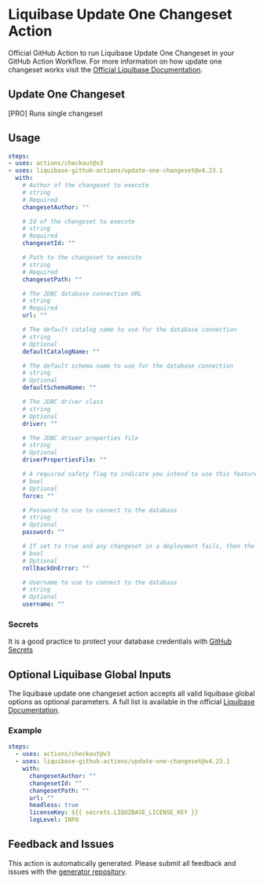 # Liquibase Update One Changeset Action
Official GitHub Action to run Liquibase Update One Changeset in your GitHub Action Workflow. For more information on how update one changeset works visit the [Official Liquibase Documentation](https://docs.liquibase.com/commands/home.html).
## Update One Changeset
[PRO]
Runs single changeset
## Usage
```yaml
steps:
- uses: actions/checkout@v3
- uses: liquibase-github-actions/update-one-changeset@v4.23.1
  with:
    # Author of the changeset to execute
    # string
    # Required
    changesetAuthor: ""

    # Id of the changeset to execute
    # string
    # Required
    changesetId: ""

    # Path to the changeset to execute
    # string
    # Required
    changesetPath: ""

    # The JDBC database connection URL
    # string
    # Required
    url: ""

    # The default catalog name to use for the database connection
    # string
    # Optional
    defaultCatalogName: ""

    # The default schema name to use for the database connection
    # string
    # Optional
    defaultSchemaName: ""

    # The JDBC driver class
    # string
    # Optional
    driver: ""

    # The JDBC driver properties file
    # string
    # Optional
    driverPropertiesFile: ""

    # A required safety flag to indicate you intend to use this feature
    # bool
    # Optional
    force: ""

    # Password to use to connect to the database
    # string
    # Optional
    password: ""

    # If set to true and any changeset in a deployment fails, then the update operation stops, and liquibase attempts to rollback all changesets just deployed. A changeset marked "fail-on-error=false" does not trigger as an error, therefore rollback-on-error will not occur. Additionally, if a changeset is not auto-rollback compliant or does not have a rollback script, then no rollback-on-error will occur for any changeset.
    # bool
    # Optional
    rollbackOnError: ""

    # Username to use to connect to the database
    # string
    # Optional
    username: ""

```

### Secrets
It is a good practice to protect your database credentials with [GitHub Secrets](https://docs.github.com/en/actions/security-guides/encrypted-secrets)

## Optional Liquibase Global Inputs
The liquibase update one changeset action accepts all valid liquibase global options as optional parameters. A full list is available in the official [Liquibase Documentation](https://docs.liquibase.com/parameters/command-parameters.html).

### Example
```yaml
steps:
  - uses: actions/checkout@v3
  - uses: liquibase-github-actions/update-one-changeset@v4.23.1
    with:
      changesetAuthor: ""
      changesetId: ""
      changesetPath: ""
      url: ""
      headless: true
      licenseKey: ${{ secrets.LIQUIBASE_LICENSE_KEY }}
      logLevel: INFO
```

## Feedback and Issues
This action is automatically generated. Please submit all feedback and issues with the [generator repository](https://github.com/liquibase/github-action-generator/issues).
